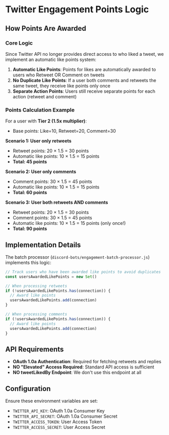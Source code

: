 # Twitter Engagement Points Logic

## How Points Are Awarded

### Core Logic
Since Twitter API no longer provides direct access to who liked a tweet, we implement an automatic like points system:

1. **Automatic Like Points**: Points for likes are automatically awarded to users who Retweet OR Comment on tweets
2. **No Duplicate Like Points**: If a user both comments and retweets the same tweet, they receive like points only once
3. **Separate Action Points**: Users still receive separate points for each action (retweet and comment)

### Points Calculation Example

For a user with **Tier 2 (1.5x multiplier)**:
- Base points: Like=10, Retweet=20, Comment=30

**Scenario 1: User only retweets**
- Retweet points: 20 × 1.5 = 30 points
- Automatic like points: 10 × 1.5 = 15 points  
- **Total: 45 points**

**Scenario 2: User only comments**
- Comment points: 30 × 1.5 = 45 points
- Automatic like points: 10 × 1.5 = 15 points
- **Total: 60 points**

**Scenario 3: User both retweets AND comments**
- Retweet points: 20 × 1.5 = 30 points
- Comment points: 30 × 1.5 = 45 points
- Automatic like points: 10 × 1.5 = 15 points (only once!)
- **Total: 90 points**

## Implementation Details

The batch processor (`discord-bots/engagement-batch-processor.js`) implements this logic:

```javascript
// Track users who have been awarded like points to avoid duplicates
const usersAwardedLikePoints = new Set()

// When processing retweets
if (!usersAwardedLikePoints.has(connection)) {
  // Award like points
  usersAwardedLikePoints.add(connection)
}

// When processing comments
if (!usersAwardedLikePoints.has(connection)) {
  // Award like points
  usersAwardedLikePoints.add(connection)
}
```

## API Requirements

- **OAuth 1.0a Authentication**: Required for fetching retweets and replies
- **NO "Elevated" Access Required**: Standard API access is sufficient
- **NO tweetLikedBy Endpoint**: We don't use this endpoint at all

## Configuration

Ensure these environment variables are set:
- `TWITTER_API_KEY`: OAuth 1.0a Consumer Key
- `TWITTER_API_SECRET`: OAuth 1.0a Consumer Secret
- `TWITTER_ACCESS_TOKEN`: User Access Token
- `TWITTER_ACCESS_SECRET`: User Access Secret 